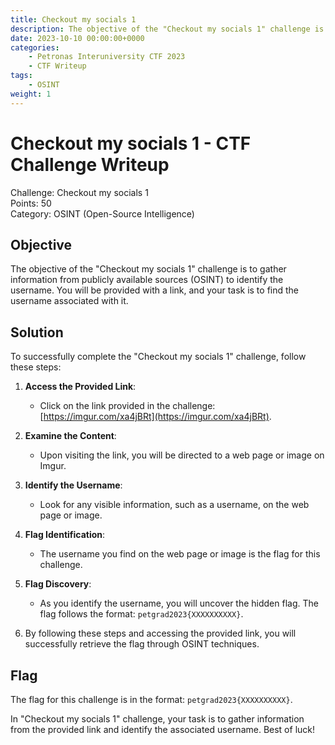 ```yaml
---
title: Checkout my socials 1
description: The objective of the "Checkout my socials 1" challenge is to gather information from publicly available sources (OSINT) to identify the username. You will be provided with a link, and your task is to find the username associated with it.
date: 2023-10-10 00:00:00+0000
categories:
    - Petronas Interuniversity CTF 2023
    - CTF Writeup
tags:
    - OSINT
weight: 1     
---
```

# Checkout my socials 1 - CTF Challenge Writeup

Challenge: Checkout my socials 1  
Points: 50  
Category: OSINT (Open-Source Intelligence)  

## Objective
The objective of the "Checkout my socials 1" challenge is to gather information from publicly available sources (OSINT) to identify the username. You will be provided with a link, and your task is to find the username associated with it.

## Solution
To successfully complete the "Checkout my socials 1" challenge, follow these steps:

1. **Access the Provided Link**:
   - Click on the link provided in the challenge: [https://imgur.com/xa4jBRt](https://imgur.com/xa4jBRt).

2. **Examine the Content**:
   - Upon visiting the link, you will be directed to a web page or image on Imgur.

3. **Identify the Username**:
   - Look for any visible information, such as a username, on the web page or image.

4. **Flag Identification**:
   - The username you find on the web page or image is the flag for this challenge.

5. **Flag Discovery**:
   - As you identify the username, you will uncover the hidden flag. The flag follows the format: `petgrad2023{XXXXXXXXXX}`.

6. By following these steps and accessing the provided link, you will successfully retrieve the flag through OSINT techniques.

## Flag
The flag for this challenge is in the format: `petgrad2023{XXXXXXXXXX}`.

In "Checkout my socials 1" challenge, your task is to gather information from the provided link and identify the associated username. Best of luck!